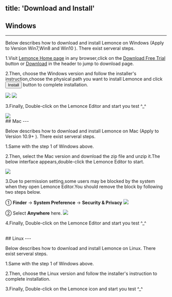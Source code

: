 title: 'Download and Install'
---
## Windows
---

Below describes how to download and install Lemonce on Windows (Apply to Version Win7,Win8 and Win10 ). There exist serveral steps.

1.Visit [Lemonce Home page](/index.html) in any browser,click on the <a class="btn-teal" href="https://license.lemonce.com">Download Free Trial</a> button or <a class="btn-black" href="https://license.lemonce.com">Download</a> in the header to jump to download page. 

2.Then, choose the Windows version and follow the installer's instruction,choose the physical path you want to install Lemonce and click <button>Install</button> button to complete installation.

<img src="/images/setup/download-windows-01.png">
<img src="/images/setup/download-windows-02.png">

3.Finally, Double-click on the Lemonce Editor and start you test ^_^

<img src="/images/setup/download-windows-03.png">

<br/>
## Mac
---

Below describes how to download and install Lemonce on Mac (Apply to Version 10.9+ ). There exist serveral steps.

1.Same with the step 1 of Windows above.

2.Then, select the Mac version and download the zip file and unzip it.The below interface appears,double-click the Lemonce Editor to start.

<img class="box-shadow" src="/images/setup/download-mac-01.png">

3.Due to permission setting,some users may be blocked by the system when they open Lemonce Editor.You should remove the block by following two steps below.

① **Finder** → **System Preference** → **Security & Privacy**
<img class="box-shadow" src="/images/setup/download-mac-02.png">

② Select **Anywhere** here.
<img class="box-shadow" src="/images/setup/download-mac-03.png">

4.Finally, Double-click on the Lemonce Editor and start you test ^_^

<br/>
## Linux
---

Below describes how to download and install Lemonce on Linux. There exist serveral steps.

1.Same with the step 1 of Windows above.

2.Then, choose the Linux version and follow the installer's instruction to complete installation.

3.Finally, Double-click on the Lemonce icon and start you test ^_^